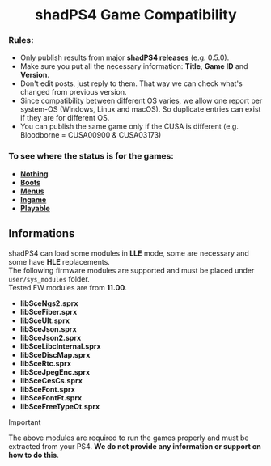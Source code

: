 <h1 align="center">
  <b>shadPS4 Game Compatibility</b>
</h1>

### Rules:

- Only publish results from major [**shadPS4 releases**](https://github.com/shadps4-emu/shadPS4/releases) (e.g. 0.5.0).
- Make sure you put all the necessary information: **Title**, **Game ID** and **Version**.
- Don't edit posts, just reply to them. That way we can check what's changed from previous version.
- Since compatibility between different OS varies, we allow one report per system-OS (Windows, Linux and macOS). So duplicate entries can exist if they are for different OS.
- You can publish the same game only if the CUSA is different (e.g. Bloodborne = CUSA00900 & CUSA03173)

### To see where the status is for the games:

- [**Nothing**](https://github.com/shadps4-emu/shadps4-game-compatibility/labels/status-nothing)
- [**Boots**](https://github.com/shadps4-emu/shadps4-game-compatibility/labels/status-boots)
- [**Menus**](https://github.com/shadps4-emu/shadps4-game-compatibility/labels/status-menus)
- [**Ingame**](https://github.com/shadps4-emu/shadps4-game-compatibility/labels/status-ingame)
- [**Playable**](https://github.com/shadps4-emu/shadps4-game-compatibility/labels/status-playable)

## Informations

shadPS4 can load some modules in **LLE** mode, some are necessary and some have **HLE** replacements.\
The following firmware modules are supported and must be placed under `user/sys_modules` folder.\
Tested FW modules are from **11.00**.

- **libSceNgs2.sprx**
- **libSceFiber.sprx**
- **libSceUlt.sprx**
- **libSceJson.sprx**
- **libSceJson2.sprx**
- **libSceLibcInternal.sprx**
- **libSceDiscMap.sprx**
- **libSceRtc.sprx**
- **libSceJpegEnc.sprx**
- **libSceCesCs.sprx**
- **libSceFont.sprx**
- **libSceFontFt.sprx**
- **libSceFreeTypeOt.sprx**

> [!IMPORTANT]
> The above modules are required to run the games properly and must be extracted from your PS4.
> **We do not provide any information or support on how to do this**.

